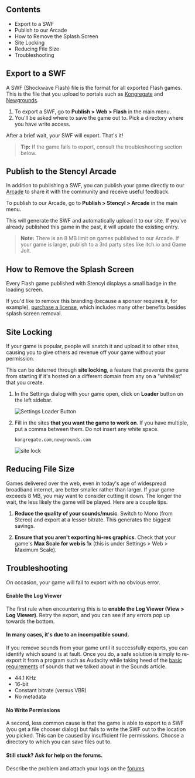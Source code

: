 ## Contents

* Export to a SWF
* Publish to our Arcade
* How to Remove the Splash Screen
* Site Locking
* Reducing File Size
* Troubleshooting
 

## Export to a SWF

A SWF (Shockwave Flash) file is the format for all exported Flash games. This is the file that you upload to portals such as [Kongregate](http://www.kongregate.com) and [Newgrounds](http://www.newgrounds.com).

1. To export a SWF, go to **Publish > Web > Flash** in the main menu.
2. You'll be asked where to save the game out to. Pick a directory where you have write access.

After a brief wait, your SWF will export. That's it!

> **Tip:** If the game fails to export, consult the troubleshooting section below.
 

## Publish to the Stencyl Arcade

In addition to publishing a SWF, you can publish your game directly to our [Arcade](https://www.stencyl.com/game/) to share it with the community and receive useful feedback.

To publish to our Arcade, go to **Publish > Stencyl > Arcade** in the main menu.

This will generate the SWF and automatically upload it to our site. If you've already published this game in the past, it will update the existing entry.

> **Note:** There is an 8 MB limit on games published to our Arcade. If your game is larger, publish to a 3rd party sites like itch.io and Game Jolt.
 

## How to Remove the Splash Screen

Every Flash game published with Stencyl displays a small badge in the loading screen.

If you'd like to remove this branding (because a sponsor requires it, for example), [purchase a license](https://www.stencyl.com/pricing/), which includes many other benefits besides splash screen removal.

 
## Site Locking

If your game is popular, people will snatch it and upload it to other sites, causing you to give others ad revenue off your game without your permission.

This can be deterred through **site locking**, a feature that prevents the game from starting if it's hosted on a different domain from any on a "whitelist" that you create.

1. In the Settings dialog with your game open, click on **Loader** button on the left sidebar.

   ![Settings Loader Button](https://static.stencyl.com/help/images/Settings-PreloaderPic-SiteLock.png)

2. Fill in the sites **that you want the game to work on**. If you have multiple, put a comma between them. Do not insert any white space.

   ```
   kongregate.com,newgrounds.com
   ```

   ![site lock](https://static.stencyl.com/pedia2/ch7/flash/image0.png)

 
## Reducing File Size

Games delivered over the web, even in today's age of widespread broadband internet, are better smaller rather than larger. If your game exceeds 8 MB, you may want to consider cutting it down. The longer the wait, the less likely the game will be played. Here are a couple tips.

1. **Reduce the quality of your sounds/music**. Switch to Mono (from Stereo) and export at a lesser bitrate. This generates the biggest savings.

2. **Ensure that you aren't exporting hi-res graphics**. Check that your game's **Max Scale for web is 1x** (this is under Settings > Web > Maximum Scale).


## Troubleshooting

On occasion, your game will fail to export with no obvious error.

#### Enable the Log Viewer
The first rule when encountering this is to **enable the Log Viewer (View > Log Viewer)**. Retry the export, and you can see if any errors pop up towards the bottom.

#### In many cases, it's due to an incompatible sound.
If you remove sounds from your game until it successfully exports, you can identify which sound is at fault. Once you do, a safe solution is simply to re-export it from a program such as Audacity while taking heed of the [basic requirements](https://www.stencyl.com/help/viewArticle/115/) of sounds that we talked about in the Sounds article.

* 44.1 KHz
* 16-bit
* Constant bitrate (versus VBR)
* No metadata
 
#### No Write Permissions
A second, less common cause is that the game is able to export to a SWF (you get a file chooser dialog) but fails to write the SWF out to the location you picked. This can be caused by insufficient file permissions. Choose a directory to which you can save files out to.

#### Still stuck? Ask for help on the forums.
Describe the problem and attach your logs on the [forums](https://community.stencyl.com/index.php/board,3.0.html).
